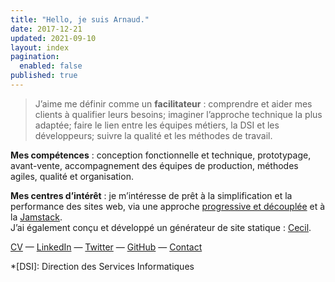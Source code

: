 ```yaml
---
title: "Hello, je suis Arnaud."
date: 2017-12-21
updated: 2021-09-10
layout: index
pagination:
  enabled: false
published: true
---
```

> J’aime me définir comme un **facilitateur** : comprendre et aider mes clients à qualifier leurs besoins; imaginer l’approche technique la plus adaptée; faire le lien entre les équipes métiers, la DSI et les développeurs; suivre la qualité et les méthodes de travail.

**Mes compétences** : conception fonctionnelle et technique, prototypage, avant-vente, accompagnement des équipes de production, méthodes agiles, qualité et organisation.

**Mes centres d’intérêt** : je m’intéresse de prêt à la simplification et la performance des sites web, via une approche [progressive et découplée](https://jamstatic.fr) et à la [Jamstack](https://jamstatic.fr/2019/02/07/c-est-quoi-la-jamstack/).  
J’ai également conçu et développé un générateur de site statique : [Cecil](https://cecil.app).

[CV](/cv/) — [LinkedIn](https://fr.linkedin.com/in/arnaudligny/fr/) — [Twitter](https://twitter.com/ArnaudLigny) — [GitHub](https://github.com/ArnaudLigny) — <a href="mailto:arnaud+contact@ligny.fr?subject=Prise de contact" title="Prise de contact par e-mail">Contact</a>

*[DSI]: Direction des Services Informatiques
